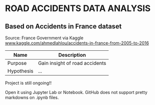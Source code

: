 # ROAD ACCIDENTS DATA ANALYSIS

## Based on Accidents in France dataset

Source: France Government via Kaggle www.kaggle.com/ahmedlahlou/accidents-in-france-from-2005-to-2016


| Name | Description |
|------| ----------- |
| Purpose | Gain insight of road accidents |
| Hypothesis | ... |

Project is still ongoing!!

Open it using Jupyter Lab or Notebook. GitHub does not support pretty markdowns on .ipynb files.
